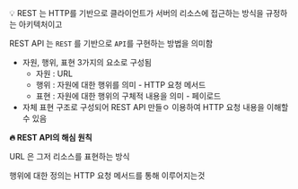 💡 REST 는 HTTP를 기반으로 클라이언트가 서버의 리소스에 접근하는 방식을 규정하는 아키텍처이고

REST API 는 `REST` 를 기반으로 `API`를 구현하는 방법을 의미함

- 자원, 행위, 표현 3가지의 요소로 구성됨
  - 자원 : URL
  - 행위 : 자원에 대한 행위를 의미 - HTTP 요청 메서드
  - 표현 : 자원에 대한 행위의 구체적 내용을 의미 - 페이로드
- 자체 표현 구조로 구성되어 REST API 만들ㅇ 이용하여 HTTP 요청 내용을 이해할 수 있음

**🔥 REST API의 해심 원칙**

URL 은 그저 리소스를 표현하는 방식

행위에 대한 정의는 HTTP 요청 메서드를 통해 이루어지는것
